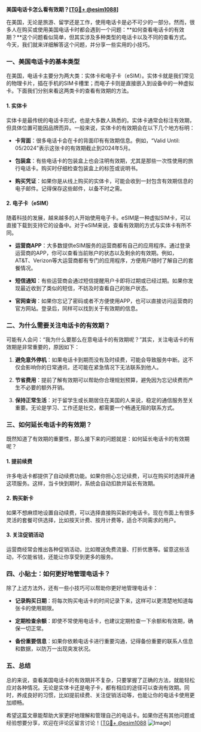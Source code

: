 **美国电话卡怎么看有效期？[[TG💪+ @esim1088](https://t.me/s/esim1088)]**

在美国，无论是旅游、留学还是工作，使用电话卡是必不可少的一部分。然而，很多人在购买或使用美国电话卡时都会遇到一个问题：**如何查看电话卡的有效期？**这个问题看似简单，但其实涉及多种类型的电话卡以及不同的查看方式。今天，我们就来详细解答这个问题，并分享一些实用的小技巧。

### 一、美国电话卡的基本类型

在美国，电话卡主要分为两大类：实体卡和电子卡（eSIM）。实体卡就是我们常见的物理卡片，插在手机的SIM卡槽里；而电子卡则是直接嵌入到设备中的一种虚拟卡。下面我们分别来看这两类卡的查看有效期的方法。

#### 1. 实体卡

实体卡是最传统的电话卡形式，也是大多数人熟悉的。实体卡通常会标注有效期，但具体位置可能因品牌而异。一般来说，实体卡的有效期会在以下几个地方标明：

- **卡背面**：很多电话卡会在卡的背面印有有效期信息。例如，“Valid Until: 05/2024”表示这张卡的有效期截止到2024年5月。
  
- **包装盒**：有些电话卡的包装盒上也会注明有效期，尤其是那些一次性使用的旅行电话卡。购买时仔细检查包装盒上的标签或说明书。

- **购买凭证**：如果你是从线上购买的实体卡，可能会收到一封包含有效期信息的电子邮件。记得保存这些邮件，以备不时之需。

#### 2. 电子卡（eSIM）

随着科技的发展，越来越多的人开始使用电子卡。eSIM是一种虚拟SIM卡，可以直接下载到支持它的设备中。对于eSIM来说，查看有效期的方式与实体卡有所不同。

- **运营商APP**：大多数提供eSIM服务的运营商都有自己的应用程序。通过登录运营商的APP，你可以查看当前账户的状态以及剩余的有效期。例如，AT&T、Verizon等大运营商都有专门的应用程序，方便用户随时了解自己的套餐情况。

- **短信通知**：有些运营商会通过短信提醒用户卡即将过期或已经过期。如果你发现最近收到了类似的短信，不妨及时查看自己的账户状态。

- **官网查询**：如果你忘记了密码或者不方便使用APP，也可以直接访问运营商的官方网站。登录后，同样可以找到关于有效期的信息。

### 二、为什么需要关注电话卡的有效期？

可能有人会问：“我为什么要那么在意电话卡的有效期呢？”其实，关注电话卡的有效期是非常重要的，原因如下：

1. **避免意外停机**：如果电话卡到期而没有及时续费，可能会导致服务中断。这不仅会影响你的日常通讯，还可能在紧急情况下无法联系到他人。

2. **节省费用**：提前了解有效期可以帮助你合理规划预算，避免因为忘记续费而产生不必要的额外开销。

3. **保持正常生活**：对于留学生或长期居住在美国的人来说，稳定的通信服务至关重要。无论是学习、工作还是社交，都需要一个畅通无阻的联系方式。

### 三、如何延长电话卡的有效期？

既然知道了有效期的重要性，那么接下来的问题就是：如何延长电话卡的有效期呢？

#### 1. 提前续费

许多电话卡都提供了自动续费功能。如果你担心忘记续费，可以在购买时选择开通这项服务。这样，当卡快到期时，系统会自动扣款并延长有效期。

#### 2. 购买新卡

如果不想麻烦地设置自动续费，可以选择直接购买新的电话卡。现在市面上有很多灵活的套餐可供选择，比如按天计费、按月计费等，适合不同需求的用户。

#### 3. 关注促销活动

运营商经常会推出各种促销活动，比如赠送免费流量、打折优惠等。留意这些活动，不仅能省钱，还能让你享受到更多的服务。

### 四、小贴士：如何更好地管理电话卡？

除了上述方法外，还有一些小技巧可以帮助你更好地管理电话卡：

- **记录购买日期**：将每次购买电话卡的时间记录下来，这样可以更清楚地知道每张卡的使用期限。

- **定期检查余额**：即使不常使用电话卡，也建议定期检查一下余额和有效期，确保一切正常。

- **备份重要信息**：如果你依赖电话卡进行重要沟通，记得备份重要的联系人信息和数据，以防万一出现突发状况。

### 五、总结

总的来说，查看美国电话卡的有效期并不复杂，只要掌握了正确的方法，就能轻松应对各种情况。无论是实体卡还是电子卡，都有相应的途径可以查询有效期。同时，养成良好的习惯，比如提前续费、关注促销活动等，也能让你的电话卡使用更加顺畅。

希望这篇文章能帮助大家更好地理解和管理自己的电话卡。如果你还有其他问题或经验想要分享，欢迎在评论区留言讨论！[[TG💪+ @esim1088](https://t.me/s/esim1088) ![Image](https://i.postimg.cc/4NQfJmqS/Snipaste-2025-05-13-00-14-12.png)]
